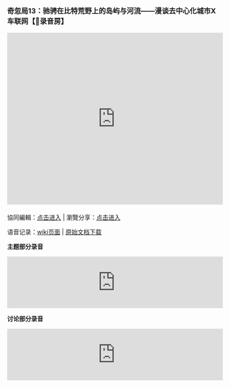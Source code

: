 ### 奇忽局13：驰骋在比特荒野上的岛屿与河流——漫谈去中心化城市X车联网【🎤录音房】

<iframe width="100%" height="400" frameborder="0" src="https://www.mindmeister.com/maps/public_map_shell/1847893198/13-x?width=600&height=400&z=auto&no_logo=1" scrolling="no" style="overflow: hidden; margin-bottom: 5px;">Your browser is not able to display frames. Please visit <a href="https://www.mindmeister.com/1847893198/13-x" target="_blank">奇忽局13：驰骋在比特荒野上的岛屿与河流——漫谈去中心化城市X车联网【🎤录音房】</a> on MindMeister.</iframe>

協同編輯：[点击进入](https://mm.tt/1847893198?t=PvqSFYJAeR) | 瀏覽分享：[点击进入](https://www.mindmeister.com/1847893198/13-x)

语音记录：[wiki页面](https://github.com/qihuju/qihuju.github.io/wiki/%E5%A5%87%E5%BF%BD%E5%B1%8013%EF%BC%9A%E9%A9%B0%E9%AA%8B%E5%9C%A8%E6%AF%94%E7%89%B9%E8%8D%92%E9%87%8E%E4%B8%8A%E7%9A%84%E5%B2%9B%E5%B1%BF%E4%B8%8E%E6%B2%B3%E6%B5%81%E2%80%94%E2%80%94%E6%BC%AB%E8%B0%88%E5%8E%BB%E4%B8%AD%E5%BF%83%E5%8C%96%E5%9F%8E%E5%B8%82X%E8%BD%A6%E8%81%94%E7%BD%91%E3%80%90%F0%9F%8E%A4%E5%BD%95%E9%9F%B3%E6%88%BF%E3%80%91-%E5%BD%95%E9%9F%B3%E6%96%87%E6%9C%AC) | [原始文档下载](../docs/qihuju13-records.docx)

**主题部分录音**

<iframe width="100%" height="120" src="https://www.mixcloud.com/widget/iframe/?hide_cover=1&feed=%2Fqihuju%2F%E5%A5%87%E5%BF%BD%E5%B1%8013%E9%A9%B0%E9%AA%8B%E5%9C%A8%E6%AF%94%E7%89%B9%E8%8D%92%E9%87%8E%E4%B8%8A%E7%9A%84%E5%B2%9B%E5%B1%BF%E4%B8%8E%E6%B2%B3%E6%B5%81%E6%BC%AB%E8%B0%88%E5%8E%BB%E4%B8%AD%E5%BF%83%E5%8C%96%E5%9F%8E%E5%B8%82x%E8%BD%A6%E8%81%94%E7%BD%91%E5%BD%95%E9%9F%B3%E6%88%BF%2F" frameborder="0" ></iframe>

**讨论部分录音**

<iframe width="100%" height="120" src="https://www.mixcloud.com/widget/iframe/?hide_cover=1&feed=%2Fqihuju%2F%E5%A5%87%E5%BF%BD%E5%B1%8013%E9%A9%B0%E9%AA%8B%E5%9C%A8%E6%AF%94%E7%89%B9%E8%8D%92%E9%87%8E%E4%B8%8A%E7%9A%84%E5%B2%9B%E5%B1%BF%E4%B8%8E%E6%B2%B3%E6%B5%81%E6%BC%AB%E8%B0%88%E5%8E%BB%E4%B8%AD%E5%BF%83%E5%8C%96%E5%9F%8E%E5%B8%82x%E8%BD%A6%E8%81%94%E7%BD%91%E5%BD%95%E9%9F%B3%E6%88%BF-%E8%AE%A8%E8%AE%BA%E9%98%B6%E6%AE%B5%2F" frameborder="0" ></iframe>